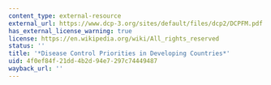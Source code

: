 ```yaml
---
content_type: external-resource
external_url: https://www.dcp-3.org/sites/default/files/dcp2/DCPFM.pdf
has_external_license_warning: true
license: https://en.wikipedia.org/wiki/All_rights_reserved
status: ''
title: '*Disease Control Priorities in Developing Countries*'
uid: 4f0ef84f-21dd-4b2d-94e7-297c74449487
wayback_url: ''
---
```

